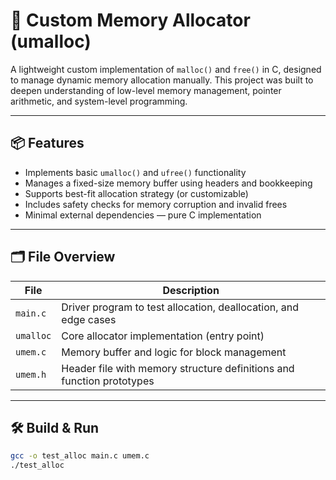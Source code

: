 # 🧠 Custom Memory Allocator (umalloc)

A lightweight custom implementation of `malloc()` and `free()` in C, designed to manage dynamic memory allocation manually. This project was built to deepen understanding of low-level memory management, pointer arithmetic, and system-level programming.

---

## 📦 Features

- Implements basic `umalloc()` and `ufree()` functionality
- Manages a fixed-size memory buffer using headers and bookkeeping
- Supports best-fit allocation strategy (or customizable)
- Includes safety checks for memory corruption and invalid frees
- Minimal external dependencies — pure C implementation

---

## 🗂️ File Overview

| File | Description |
|------|-------------|
| `main.c` | Driver program to test allocation, deallocation, and edge cases |
| `umalloc` | Core allocator implementation (entry point) |
| `umem.c` | Memory buffer and logic for block management |
| `umem.h` | Header file with memory structure definitions and function prototypes |

---

## 🛠️ Build & Run

```bash
gcc -o test_alloc main.c umem.c
./test_alloc
